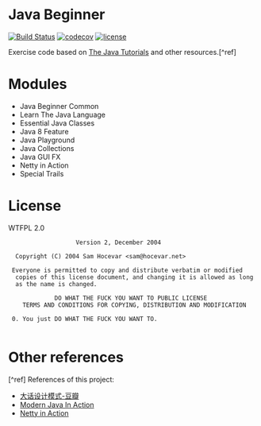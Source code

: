 # Java Beginner

[![Build Status](https://travis-ci.org/bonjourcs/java-beginner.svg?branch=master)](https://travis-ci.org/bonjourcs/java-beginner)
[![codecov](https://codecov.io/gh/bonjourcs/java-beginner/branch/master/graph/badge.svg)](https://codecov.io/gh/bonjourcs/java-beginner)
[![license](https://img.shields.io/badge/WTFPL-2.0-blue.svg)](https://wtfpl2.com)

Exercise code based on [The Java Tutorials](https://docs.oracle.com/javase/tutorial/) and other resources.[^ref]


# Modules

- Java Beginner Common
- Learn The Java Language
- Essential Java Classes
- Java 8 Feature
- Java Playground
- Java Collections
- Java GUI FX
- Netty in Action
- Special Trails

# License

WTFPL 2.0

```
                   Version 2, December 2004
  
  Copyright (C) 2004 Sam Hocevar <sam@hocevar.net>
  
 Everyone is permitted to copy and distribute verbatim or modified
  copies of this license document, and changing it is allowed as long
  as the name is changed.
  
             DO WHAT THE FUCK YOU WANT TO PUBLIC LICENSE
    TERMS AND CONDITIONS FOR COPYING, DISTRIBUTION AND MODIFICATION
  
 0. You just DO WHAT THE FUCK YOU WANT TO.
 
```

# Other references

[^ref] References of this project:

- [大话设计模式-豆瓣](https://book.douban.com/subject/2334288/)
- [Modern Java In Action](https://www.manning.com/books/modern-java-in-action)
- [Netty in Action](https://www.manning.com/books/netty-in-action)

